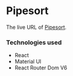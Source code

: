 # Pipesort

The live URL of  [Pipesort](https://pipesort-01.netlify.app/).

### Technologies used
<ul>
  <li>React</li>
<li>Material UI</li>
  <li>React Router Dom V6</li>
</ul>

